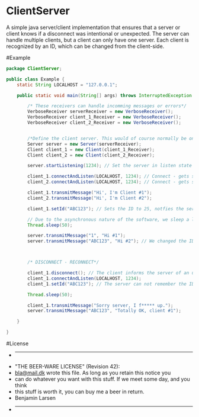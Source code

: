 # ClientServer
A simple java server/client implementation that ensures that a server or client knows if a disconnect was intentional or unexpected.
The server can handle multiple clients, but a client can only have one server. Each client is recognized by an ID, which can be changed from the client-side.



#Example

```java
package ClientServer;

public class Example {
    static String LOCALHOST = "127.0.0.1";

    public static void main(String[] args) throws InterruptedException {

        /* These receivers can handle incomming messages or errors*/
        VerboseReceiver serverReceiver = new VerboseReceiver();
        VerboseReceiver client_1_Receiver = new VerboseReceiver();
        VerboseReceiver client_2_Receiver = new VerboseReceiver();


        /*Define the client server. This would of course normally be on 2+ different hosts.*/
        Server server = new Server(serverReceiver);
        Client client_1 = new Client(client_1_Receiver);
        Client client_2 = new Client(client_2_Receiver);

        server.startListening(1234); // Set the server in listen state

        client_1.connectAndListen(LOCALHOST, 1234); // Connect - gets standard ID 1
        client_2.connectAndListen(LOCALHOST, 1234); // Connect - gets standard ID 2

        client_1.transmitMessage("Hi', I'm Client #1");
        client_2.transmitMessage("Hi', I'm Client #2");

        client_1.setId("ABC123"); // Sets the ID to 25, notfies the server.

        // Due to the asynchronous nature of the software, we sleep a little.
        Thread.sleep(50);

        server.transmitMessage("1", "Hi #1");
        server.transmitMessage("ABC123", "Hi #2"); // We changed the ID from the clientside.*/



        /* DISCONNECT - RECONNECT*/

        client_1.disconnect(); // The client informs the server of an upcomming disconnect.
        client_1.connectAndListen(LOCALHOST, 1234);
        client_1.setId("ABC123"); // The server can not remember the ID.

        Thread.sleep(50);

        client_1.transmitMessage("Sorry server, I f***** up.");
        server.transmitMessage("ABC123", "Totally OK, client #1");

    }

}


```

#License

 * ----------------------------------------------------------------------------
 * "THE BEER-WARE LICENSE" (Revision 42):
 * <bla@mail.dk> wrote this file. As long as you retain this notice you
 * can do whatever you want with this stuff. If we meet some day, and you think
 * this stuff is worth it, you can buy me a beer in return.
 * Benjamin Larsen
 * ----------------------------------------------------------------------------
 
